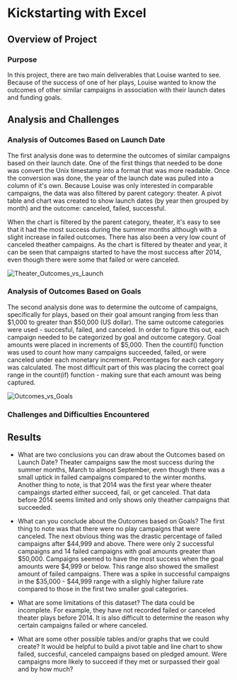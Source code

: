 # Kickstarting with Excel

## Overview of Project

### Purpose
In this project, there are two main deliverables that Louise wanted to see. Because of the success of one of her plays, Louise wanted to know the outcomes of other similar campaigns in association with their launch dates and funding goals.

## Analysis and Challenges

### Analysis of Outcomes Based on Launch Date
The first analysis done was to determine the outcomes of similar campaigns based on their launch date. One of the first things that needed to be done was convert the Unix timestamp into a format that was more readable. Once the conversion was done, the year of the launch date was pulled into a column of it's own. Because Louise was only interested in comparable campaigns, the data was also filtered by parent category: theater. A pivot table and chart was created to show launch dates (by year then grouped by month) and the outcome: canceled, failed, successful.

When the chart is filtered by the parent category, theater, it's easy to see that it had the most success during the summer months although with a slight increase in failed outcomes. There has also been a very low count of canceled theather campaigns. As the chart is filtered by theater and year, it can be seen that campaigns started to have the most success after 2014, even though there were some that failed or were canceled.

![Theater_Outcomes_vs_Launch](https://user-images.githubusercontent.com/90485451/134447177-9477b40e-62fb-4d3c-b5b2-77e338b26876.png)

### Analysis of Outcomes Based on Goals
The second analysis done was to determine the outcome of campaigns, specifically for plays, based on their goal amount ranging from less than $1,000 to greater than $50,000 (US dollar). The same outcome categories were used - succesful, failed, and canceled. In order to figure this out, each campaign needed to be categorized by goal and outcome category. Goal amounts were placed in increments of $5,000. Then the countif() function was used to count how many campaigns succeeded, failed, or were canceled under each monetary increment. Percentages for each category was calculated. The most difficult part of this was placing the correct goal range in the count(if) function - making sure that each amount was being captured.

![Outcomes_vs_Goals](https://user-images.githubusercontent.com/90485451/134600571-0433db74-3628-478c-b632-a984686e5789.png)


### Challenges and Difficulties Encountered

## Results

- What are two conclusions you can draw about the Outcomes based on Launch Date?
Theater campaigns saw the most success during the summer months, March to almost September, even though there was a small uptick in failed campaigns compared to the winter months. Another thing to note, is that 2014 was the first year where theater campaings started either succeed, fail, or get canceled. That data before 2014 seems limited and only shows only theather campaigns that succeeded.

- What can you conclude about the Outcomes based on Goals?
The first thing to note was that there were no play campaigns that were canceled. The next obvious thing was the drastic percentage of failed campaigns after $44,999 and above. There were only 2 successful campaigns and 14 failed campaigns with goal amounts greater than $50,000. Campaigns seemed to have the most success when the goal amounts were $4,999 or below. This range also showed the smallest amount of failed campaigns. There was a spike in successful campaigns in the $35,000 - $44,999 range with a slighly higher failure rate compared to those in the first two smaller goal categories.

- What are some limitations of this dataset?
The data could be incomplete. For example, they have not recorded failed or canceled theater plays before 2014. It is also difficult to determine the reason why certain campaigns failed or where canceled. 

- What are some other possible tables and/or graphs that we could create?
It would be helpful to build a pivot table and line chart to show failed, succesful, canceled campaigns based on pledged amount. Were campaigns more likely to succeed if they met or surpassed their goal and by how much?
